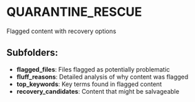 # QUARANTINE_RESCUE

Flagged content with recovery options

## Subfolders:
- **flagged_files**: Files flagged as potentially problematic
- **fluff_reasons**: Detailed analysis of why content was flagged
- **top_keywords**: Key terms found in flagged content
- **recovery_candidates**: Content that might be salvageable

